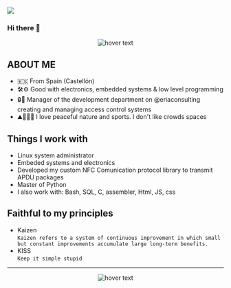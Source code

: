 ![](https://komarev.com/ghpvc/?username=didacfibla&style=for-the-badge)

### Hi there 👋
<p align="center">
  <img src="https://media.tenor.com/zl6EzGRDsL8AAAAC/cowboy-bebop-ed.gif" title="hover text">
</p>

## ABOUT ME
- 🇪🇸 From Spain (Castellón)
- 🛠️⚙️ Good with electronics, embedded systems & low level programming
- 🔒🔑 Manager of the development department on @eriaconsulting creating and managing access control systems
- ⛰️🧘🏻‍♂️ I love peaceful nature and sports. I don't like crowds spaces

## Things I work with

- Linux system administrator
- Embeded systems and electronics
- Developed my custom NFC Comunication protocol library to transmit APDU packages
- Master of Python
- I also work with: Bash, SQL, C, assembler, Html, JS, css

## Faithful to my principles
- Kaizen  
`Kaizen refers to a system of continuous improvement in which small but constant improvements accumulate large long-term benefits.`
- KISS  
`Keep it simple stupid`


---
<p align="center">
  <img src="https://s3.amazonaws.com/rails-camp-tutorials/blog/programming+memes/states-of-a-programmer.png" title="hover text">
</p>


